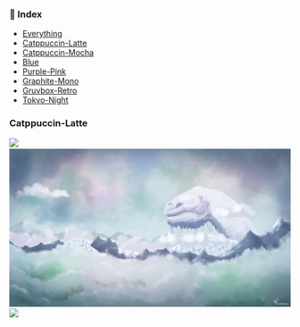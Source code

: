 ### 📖 Index
- [Everything](/src/index/Everything.md)
- [Catppuccin-Latte](/src/index/Catppuccin-Latte.md)
- [Catppuccin-Mocha](/src/index/Catppuccin-Mocha.md)
- [Blue](/src/index/Blue.md)
- [Purple-Pink](/src/index/Purple-Pink.md)
- [Graphite-Mono](/src/index/Graphite-Mono.md)
- [Gruvbox-Retro](/src/index/Gruvbox-Retro.md)
- [Tokyo-Night](/src/index/Tokyo-Night.md)

### Catppuccin-Latte

<img src="https://github.com/iambluie/masterpiecewallpapers/blob/main/src/wallpapers/Catppuccin-Latte/chainsaw_angel_lake.jpg?raw=true">
<img src="https://github.com/iambluie/masterpiecewallpapers/blob/main/src/wallpapers/Catppuccin-Latte/jormungandr.jpg?raw=true">
<img src="https://github.com/iambluie/masterpiecewallpapers/blob/main/src/wallpapers/Catppuccin-Latte/rocket_launch.png?raw=true">
